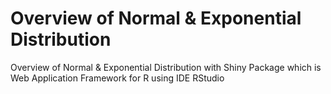 # Overview of Normal & Exponential Distribution
Overview of Normal & Exponential Distribution with Shiny Package which is Web Application Framework for R using IDE RStudio
